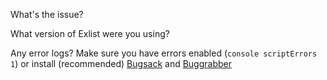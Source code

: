 What's the issue?

What version of Exlist were you using?

Any error logs? Make sure you have errors enabled (`console scriptErrors 1`) or install (recommended) [Bugsack](https://mods.curse.com/addons/wow/BugSack) and [Buggrabber](https://www.curseforge.com/wow/addons/bug-grabber)
